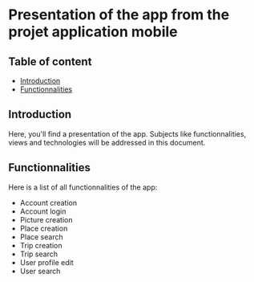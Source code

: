# Presentation of the app from  the projet application mobile

## Table of content

- [Introduction](#introduction)
- [Functionnalities](#functionnalities)

## Introduction

Here, you'll find a presentation of the app. Subjects like functionnalities, views and technologies will be addressed in this document.

## Functionnalities

Here is a list of all functionnalities of the app:

- Account creation
- Account login
- Picture creation
- Place creation
- Place search
- Trip creation
- Trip search
- User profile edit
- User search
